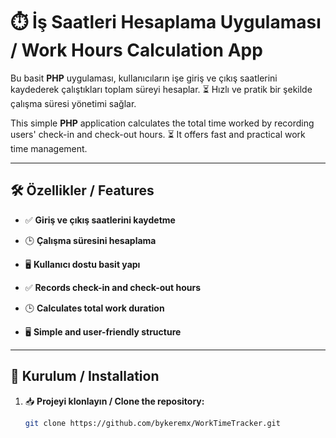 # ⏱️ İş Saatleri Hesaplama Uygulaması / Work Hours Calculation App  

Bu basit **PHP** uygulaması, kullanıcıların işe giriş ve çıkış saatlerini kaydederek çalıştıkları toplam süreyi hesaplar. ⏳ Hızlı ve pratik bir şekilde çalışma süresi yönetimi sağlar.  

This simple **PHP** application calculates the total time worked by recording users' check-in and check-out hours. ⏳ It offers fast and practical work time management.

---

## 🛠️ Özellikler / Features  
- ✅ **Giriş ve çıkış saatlerini kaydetme**  
- 🕒 **Çalışma süresini hesaplama**  
- 🖥️ **Kullanıcı dostu basit yapı**  

- ✅ **Records check-in and check-out hours**  
- 🕒 **Calculates total work duration**  
- 🖥️ **Simple and user-friendly structure**

---

## 🚀 Kurulum / Installation  
1. 📥 **Projeyi klonlayın / Clone the repository:**  
   ```bash
   git clone https://github.com/bykeremx/WorkTimeTracker.git
